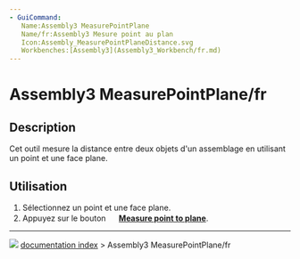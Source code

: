 ```yaml
---
- GuiCommand:
   Name:Assembly3 MeasurePointPlane
   Name/fr:Assembly3 Mesure point au plan
   Icon:Assembly_MeasurePointPlaneDistance.svg
   Workbenches:[Assembly3](Assembly3_Workbench/fr.md)
---
```


# Assembly3 MeasurePointPlane/fr

## Description

Cet outil mesure la distance entre deux objets d\'un assemblage en utilisant un point et une face plane.

## Utilisation

1.  Sélectionnez un point et une face plane.
2.  Appuyez sur le bouton **<img src="images/Assembly_MeasurePointPlaneDistance.svg" width=16px> [Measure point to plane](Assembly3_MeasurePointPlane/fr.md)**.



---
![](images/Button_right.svg) [documentation index](../README.md) > Assembly3 MeasurePointPlane/fr
